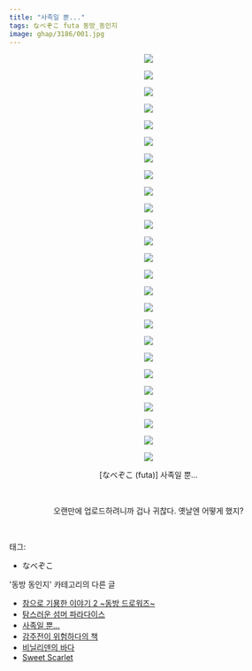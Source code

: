 ```yaml
---
title: "사족일 뿐..."
tags: なべぞこ futa 동방_동인지
image: ghap/3186/001.jpg
---
```

<div class="article">
<p style="text-align: center; clear: none; float: none;"><img src="{{ site.nasurl }}/ghap/3186/001.jpg"/></p>
<p style="text-align: center; clear: none; float: none;"><img src="{{ site.nasurl }}/ghap/3186/002.jpg"/></p>
<p style="text-align: center; clear: none; float: none;"><img src="{{ site.nasurl }}/ghap/3186/003.jpg"/></p>
<p style="text-align: center; clear: none; float: none;"><img src="{{ site.nasurl }}/ghap/3186/004.jpg"/></p>
<p style="text-align: center; clear: none; float: none;"><img src="{{ site.nasurl }}/ghap/3186/005.jpg"/></p>
<p style="text-align: center; clear: none; float: none;"><img src="{{ site.nasurl }}/ghap/3186/006.jpg"/></p>
<p style="text-align: center; clear: none; float: none;"><img src="{{ site.nasurl }}/ghap/3186/007.jpg"/></p>
<p style="text-align: center; clear: none; float: none;"><img src="{{ site.nasurl }}/ghap/3186/008.jpg"/></p>
<p style="text-align: center; clear: none; float: none;"><img src="{{ site.nasurl }}/ghap/3186/009.jpg"/></p>
<p style="text-align: center; clear: none; float: none;"><img src="{{ site.nasurl }}/ghap/3186/010.jpg"/></p>
<p style="text-align: center; clear: none; float: none;"><img src="{{ site.nasurl }}/ghap/3186/011.jpg"/></p>
<p style="text-align: center; clear: none; float: none;"><img src="{{ site.nasurl }}/ghap/3186/012.jpg"/></p>
<p style="text-align: center; clear: none; float: none;"><img src="{{ site.nasurl }}/ghap/3186/013.jpg"/></p>
<p style="text-align: center; clear: none; float: none;"><img src="{{ site.nasurl }}/ghap/3186/014.jpg"/></p>
<p style="text-align: center; clear: none; float: none;"><img src="{{ site.nasurl }}/ghap/3186/015.jpg"/></p>
<p style="text-align: center; clear: none; float: none;"><img src="{{ site.nasurl }}/ghap/3186/016.jpg"/></p>
<p style="text-align: center; clear: none; float: none;"><img src="{{ site.nasurl }}/ghap/3186/017.jpg"/></p>
<p style="text-align: center; clear: none; float: none;"><img src="{{ site.nasurl }}/ghap/3186/018.jpg"/></p>
<p style="text-align: center; clear: none; float: none;"><img src="{{ site.nasurl }}/ghap/3186/019.jpg"/></p>
<p style="text-align: center; clear: none; float: none;"><img src="{{ site.nasurl }}/ghap/3186/020.jpg"/></p>
<p style="text-align: center; clear: none; float: none;"><img src="{{ site.nasurl }}/ghap/3186/021.jpg"/></p>
<p style="text-align: center; clear: none; float: none;"><img src="{{ site.nasurl }}/ghap/3186/022.jpg"/></p>
<p style="text-align: center; clear: none; float: none;"><img src="{{ site.nasurl }}/ghap/3186/023.jpg"/></p>
<p style="text-align: center; clear: none; float: none;"><img src="{{ site.nasurl }}/ghap/3186/024.jpg"/></p>
<p style="text-align: center; clear: none; float: none;"><img src="{{ site.nasurl }}/ghap/3186/025.jpg"/></p>
<p style="text-align: center; clear: none; float: none;">[なべぞこ (futa)] 사족일 뿐…</p>
<p style="text-align: center; clear: none; float: none;"><br/></p>
<p style="text-align: center; clear: none; float: none;">오랜만에 업로드하려니까 겁나 귀찮다. 옛날엔 어떻게 했지?</p>
<p><br/></p>
</div><div class="tagTrail">
<p>태그: </p>
<ul>
<li>なべぞこ</li>
</ul>
</div><div class="another">
<p>'동방 동인지' 카테고리의 다른 글</p>
<ul>
<li><a href="/2017-04-19-ghap_3188">참으로 기묭한 이야기 2 ~동방 드로워즈~</a></li>
<li><a href="/2017-04-19-ghap_3187">탐스러운 섬머 파라다이스</a></li>
<li><a href="/2017-04-19-ghap_3186">사족일 뿐...</a></li>
<li><a href="/2017-04-19-ghap_3185">감주전이 위험하다의 책</a></li>
<li><a href="/2017-04-19-ghap_3184">비닐리덴의 바다</a></li>
<li><a href="/2017-04-19-ghap_3183">Sweet Scarlet</a></li>
</ul>
</div><div class="cb_module cb_fluid">
<div class="cb_wrt cb_profile">
</div><!-- commentList close -->
</div>